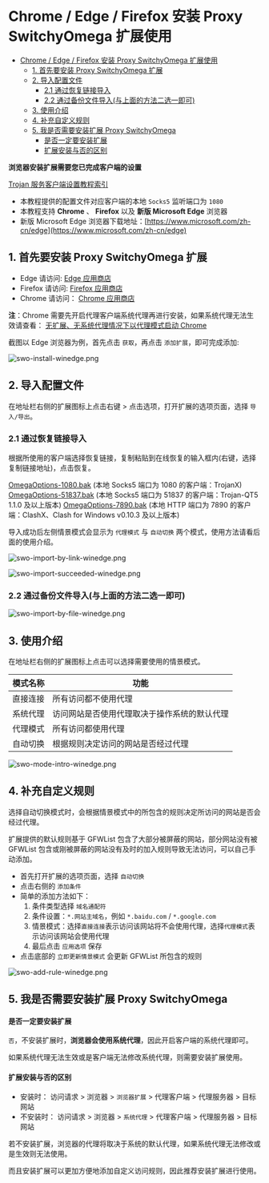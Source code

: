 # Chrome / Edge / Firefox 安装 Proxy SwitchyOmega 扩展使用

- [Chrome / Edge / Firefox 安装 Proxy SwitchyOmega 扩展使用](#chrome--edge--firefox-安装-proxy-switchyomega-扩展使用)
  - [1. 首先要安装 Proxy SwitchyOmega 扩展](#1-首先要安装-proxy-switchyomega-扩展)
  - [2. 导入配置文件](#2-导入配置文件)
    - [2.1 通过恢复链接导入](#21-通过恢复链接导入)
    - [2.2 通过备份文件导入(与上面的方法二选一即可)](#22-通过备份文件导入与上面的方法二选一即可)
  - [3. 使用介绍](#3-使用介绍)
  - [4. 补充自定义规则](#4-补充自定义规则)
  - [5. 我是否需要安装扩展 Proxy SwitchyOmega](#5-我是否需要安装扩展-proxy-switchyomega)
      - [是否一定要安装扩展](#是否一定要安装扩展)
      - [扩展安装与否的区别](#扩展安装与否的区别)

**浏览器安装扩展需要您已完成客户端的设置** 

[Trojan 服务客户端设置教程索引](/README.md)

- 本教程提供的配置文件对应客户端的本地 `Socks5` 监听端口为 `1080`
- 本教程支持 **Chrome** 、 **Firefox** 以及 **新版 Microsoft Edge** 浏览器
- 新版 Microsoft Edge 浏览器下载地址：[https://www.microsoft.com/zh-cn/edge](https://www.microsoft.com/zh-cn/edge)

## 1. 首先要安装 Proxy SwitchyOmega 扩展
- Edge 请访问: [Edge 应用商店](https://microsoftedge.microsoft.com/addons/detail/dijmmgblneagkcdganednabkbgjmceoe)
- Firefox 请访问: [Firefox 应用商店](https://addons.mozilla.org/en-US/firefox/addon/switchyomega/)
- Chrome 请访问： [Chrome 应用商店](https://chrome.google.com/webstore/detail/proxy-switchyomega/padekgcemlokbadohgkifijomclgjgif?hl=zh-CN)

**注**：Chrome 需要先开启代理客户端系统代理再进行安装，如果系统代理无法生效请查看： [无扩展、无系统代理情况下以代理模式启动 Chrome](/zh_CN/browser/chrome-start-without-system-proxy.md)

截图以 Edge 浏览器为例，首先点击 `获取`，再点击 `添加扩展`，即可完成添加:

![swo-install-winedge.png](/images/browser/swo-install-winedge.png)

## 2. 导入配置文件

在地址栏右侧的扩展图标上点击右键 > 点击选项，打开扩展的选项页面，选择 `导入/导出`。

### 2.1 通过恢复链接导入

根据所使用的客户端选择恢复链接，复制粘贴到在线恢复的输入框内(右键，选择复制链接地址)，点击恢复。

[OmegaOptions-1080.bak](https://dl.trojan-cdn.com/browser/OmegaOptions-1080.bak) (本地 Socks5 端口为 1080 的客户端：TrojanX)
[OmegaOptions-51837.bak](https://dl.trojan-cdn.com/browser/OmegaOptions-51837.bak) (本地 Socks5 端口为 51837 的客户端：Trojan-QT5 1.1.0 及以上版本)
[OmegaOptions-7890.bak](https://dl.trojan-cdn.com/browser/OmegaOptions-7890.bak) (本地 HTTP 端口为 7890 的客户端：ClashX、Clash for Windows v0.10.3 及以上版本)

导入成功后左侧情景模式会显示为 `代理模式` 与 `自动切换` 两个模式，使用方法请看后面的使用介绍。

![swo-import-by-link-winedge.png](/images/browser/swo-import-by-link-winedge.png)

![swo-import-succeeded-winedge.png](/images/browser/swo-import-succeeded-winedge.png)

### 2.2 通过备份文件导入(与上面的方法二选一即可)

![swo-import-by-file-winedge.png](/images/browser/swo-import-by-file-winedge.png)

## 3. 使用介绍

在地址栏右侧的扩展图标上点击可以选择需要使用的情景模式。

|模式名称|功能|
|:--:|--|
|直接连接|所有访问都不使用代理|
|系统代理|访问网站是否使用代理取决于操作系统的默认代理|
|代理模式|所有访问都使用代理|
|自动切换|根据规则决定访问的网站是否经过代理|

![swo-mode-intro-winedge.png](/images/browser/swo-mode-intro-winedge.png)

## 4. 补充自定义规则

选择自动切换模式时，会根据情景模式中的所包含的规则决定所访问的网站是否会经过代理。 

扩展提供的默认规则基于 GFWList 包含了大部分被屏蔽的网站，部分网站没有被 GFWList 包含或刚被屏蔽的网站没有及时的加入规则导致无法访问，可以自己手动添加。

- 首先打开扩展的选项页面，选择 `自动切换` 
- 点击右侧的 `添加条件`
- 简单的添加方法如下：
  1. 条件类型选择 `域名通配符`
  2. 条件设置：`*.网站主域名`，例如 `*.baidu.com` / `*.google.com`
  3. 情景模式：选择`直接连接`表示访问该网站将不会使用代理，选择`代理模式`表示访问该网站会使用代理
  4. 最后点击 `应用选项` 保存
- 点击底部的 `立即更新情景模式` 会更新 GFWList 所包含的规则

![swo-add-rule-winedge.png](/images/browser/swo-add-rule-winedge.png)

## 5. 我是否需要安装扩展 Proxy SwitchyOmega

#### 是否一定要安装扩展  
`否`，不安装扩展时，**浏览器会使用系统代理**，因此开启客户端的系统代理即可。

如果系统代理无法生效或是客户端无法修改系统代理，则需要安装扩展使用。

#### 扩展安装与否的区别  
- 安装时： 访问请求 > 浏览器 > `浏览器扩展` > 代理客户端 > 代理服务器 > 目标网站
- 不安装时： 访问请求 > 浏览器 > `系统代理` > 代理客户端 > 代理服务器 > 目标网站

若不安装扩展，浏览器的代理将取决于系统的默认代理，如果系统代理无法修改或是生效则无法使用。  

而且安装扩展可以更加方便地添加自定义访问规则，因此推荐安装扩展进行使用。
